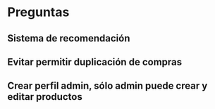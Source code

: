 # Preguntas

## Sistema de recomendación

## Evitar permitir duplicación de compras

## Crear perfil admin, sólo admin puede crear y editar productos
